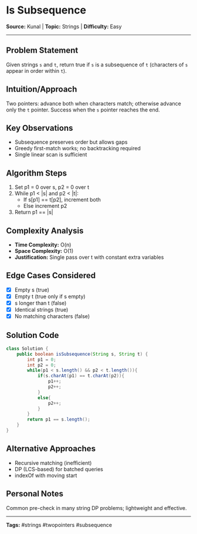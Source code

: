 # Is Subsequence

**Source:** Kunal | **Topic:** Strings | **Difficulty:** Easy  

---

## Problem Statement
Given strings `s` and `t`, return true if `s` is a subsequence of `t` (characters of `s` appear in order within `t`).

## Intuition/Approach
Two pointers: advance both when characters match; otherwise advance only the `t` pointer. Success when the `s` pointer reaches the end.

## Key Observations
- Subsequence preserves order but allows gaps
- Greedy first-match works; no backtracking required
- Single linear scan is sufficient

## Algorithm Steps
1. Set p1 = 0 over s, p2 = 0 over t
2. While p1 < |s| and p2 < |t|:
   - If s[p1] == t[p2], increment both
   - Else increment p2
3. Return p1 == |s|

## Complexity Analysis
- **Time Complexity:** O(n)
- **Space Complexity:** O(1)
- **Justification:** Single pass over t with constant extra variables

## Edge Cases Considered
- [x] Empty s (true)
- [x] Empty t (true only if s empty)
- [x] s longer than t (false)
- [x] Identical strings (true)
- [x] No matching characters (false)

## Solution Code

```java
class Solution {
    public boolean isSubsequence(String s, String t) {
        int p1 = 0; 
        int p2 = 0;
        while(p1 < s.length() && p2 < t.length()){
            if(s.charAt(p1) == t.charAt(p2)){
                p1++;
                p2++;
            }
            else{
                p2++;
            }
        }
        return p1 == s.length();
    }
}
```

## Alternative Approaches
- Recursive matching (inefficient)
- DP (LCS-based) for batched queries
- indexOf with moving start

## Personal Notes
Common pre-check in many string DP problems; lightweight and effective.

---
**Tags:** #strings #twopointers #subsequence
